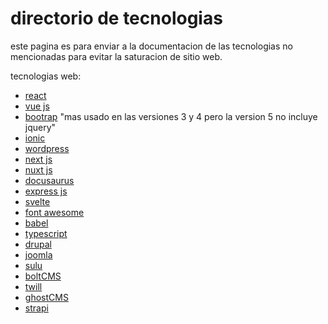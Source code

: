 # directorio de tecnologias

este pagina es para enviar a la documentacion de las tecnologias no mencionadas para evitar la saturacion de sitio web.

tecnologias web:

- [react](https://reactjs.org)
- [vue js](https://v3.vuejs.org)
- [bootrap](https://getbootstrap.com) "mas usado en las versiones 3 y 4 pero la version 5 no incluye jquery"
- [ionic](https://ionicframework.com)
- [wordpress](https://wordpress.org/)
- [next js](https://nextjs.org/)
- [nuxt js](https://nuxtjs.org/)
- [docusaurus](https://docusaurus.io/)
- [express js](https://expressjs.com/)
- [svelte](https://svelte.dev/)
- [font awesome](https://fontawesome.com/)
- [babel](https://babeljs.io/)
- [typescript](https://www.typescriptlang.org/)
- [drupal](https://www.drupal.org/)
- [joomla](https://www.joomla.org/)
- [sulu](https://sulu.io/)
- [boltCMS](https://boltcms.io/)
- [twill](https://twill.io/)
- [ghostCMS](https://ghost.org/)
- [strapi](https://strapi.io/)
